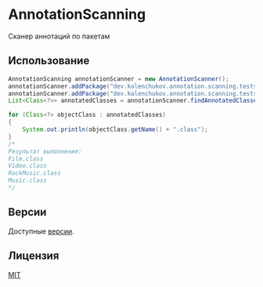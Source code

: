 # AnnotationScanning

Сканер аннотаций по пакетам

## Использование

```java
AnnotationScanning annotationScanner = new AnnotationScanner();
annotationScanner.addPackage("dev.kalenchukov.annotation.scanning.tests.packages.films");
annotationScanner.addPackage("dev.kalenchukov.annotation.scanning.tests.packages.musics");
List<Class<?>> annotatedClasses = annotationScanner.findAnnotatedClasses(MyAnnotation.class);

for (Class<?> objectClass : annotatedClasses)
{
    System.out.println(objectClass.getName() + ".class");
}
/*
Результат выполнения:
Film.class
Video.class
RockMusic.class
Music.class
*/
```

## Версии

Доступные [версии](https://github.com/kalenchukov/AnnotationScanning/releases).

## Лицензия

[MIT](https://opensource.org/licenses/MIT)
